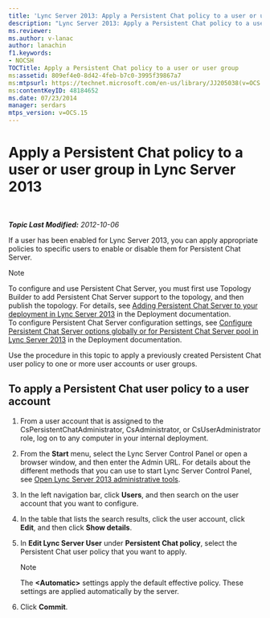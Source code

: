 ```yaml
---
title: 'Lync Server 2013: Apply a Persistent Chat policy to a user or user group'
description: "Lync Server 2013: Apply a Persistent Chat policy to a user or user group."
ms.reviewer: 
ms.author: v-lanac
author: lanachin
f1.keywords:
- NOCSH
TOCTitle: Apply a Persistent Chat policy to a user or user group
ms:assetid: 809ef4e0-8d42-4feb-b7c0-3995f39867a7
ms:mtpsurl: https://technet.microsoft.com/en-us/library/JJ205038(v=OCS.15)
ms:contentKeyID: 48184652
ms.date: 07/23/2014
manager: serdars
mtps_version: v=OCS.15
---
```


# Apply a Persistent Chat policy to a user or user group in Lync Server 2013

<div data-xmlns="http://www.w3.org/1999/xhtml">

<div class="topic" data-xmlns="http://www.w3.org/1999/xhtml" data-msxsl="urn:schemas-microsoft-com:xslt" data-cs="https://msdn.microsoft.com/">

<div data-asp="https://msdn2.microsoft.com/asp">



</div>

<div id="mainSection">

<div id="mainBody">

<span> </span>

_**Topic Last Modified:** 2012-10-06_

If a user has been enabled for Lync Server 2013, you can apply appropriate policies to specific users to enable or disable them for Persistent Chat Server.

<div>


> [!NOTE]  
> To configure and use Persistent Chat Server, you must first use Topology Builder to add Persistent Chat Server support to the topology, and then publish the topology. For details, see <A href="lync-server-2013-adding-persistent-chat-server-to-your-deployment.md">Adding Persistent Chat Server to your deployment in Lync Server 2013</A> in the Deployment documentation.<BR>To configure Persistent Chat Server configuration settings, see <A href="lync-server-2013-configure-persistent-chat-server-options-globally-or-for-persistent-chat-server-pool.md">Configure Persistent Chat Server options globally or for Persistent Chat Server pool in Lync Server 2013</A> in the Deployment documentation.



</div>

Use the procedure in this topic to apply a previously created Persistent Chat user policy to one or more user accounts or user groups.

<div>

## To apply a Persistent Chat user policy to a user account

1.  From a user account that is assigned to the CsPersistentChatAdministrator, CsAdministrator, or CsUserAdministrator role, log on to any computer in your internal deployment.

2.  From the **Start** menu, select the Lync Server Control Panel or open a browser window, and then enter the Admin URL. For details about the different methods that you can use to start Lync Server Control Panel, see [Open Lync Server 2013 administrative tools](lync-server-2013-open-lync-server-administrative-tools.md).

3.  In the left navigation bar, click **Users**, and then search on the user account that you want to configure.

4.  In the table that lists the search results, click the user account, click **Edit**, and then click **Show details**.

5.  In **Edit Lync Server User** under **Persistent Chat policy**, select the Persistent Chat user policy that you want to apply.
    
    <div>
    

    > [!NOTE]  
    > The <STRONG>&lt;Automatic&gt;</STRONG> settings apply the default effective policy. These settings are applied automatically by the server.

    
    </div>

6.  Click **Commit**.

</div>

</div>

<span> </span>

</div>

</div>

</div>

